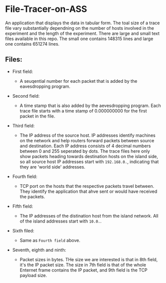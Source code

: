 # File-Tracer-on-ASS

An application that displays the data in tabular form. The toal size of a trace file vary substantially dependning on the number of hosts involved in the experiment and the length of the experiment. There are large and small text files available in this repo. The small one contains 148315 lines and large one contains 651274 lines.

## Files:
- First field:
    - A seuqential number for each packet that is added by the eavesdropping program.

- Second field:
    - A time stamp that is also added by the aevesdropping program. Each trace file starts with a time stamp of 0.000000000 for the first packet in the file.

- Third field:
    - The IP address of the source host. IP addresses identify machines on the network and help routers forward packets between source and destination. Each IP address consists of 4 decimal numbers between 0 and 255 seperated by dots. The trace files here only show packets heading towards destination hosts on the island side, so all source host IP addresses start with `192.168.0.`, indicating that they are 'world side' addresses.

- Fourth field:
    - TCP port on the hosts that the respective packets travel between. They identify the application that ahve sent or would have received the packets.

- Fifth field:
    - The IP addresses of the distination host from the island network. All of the island addresses start with `10.0.`.

- Sixth filed:
    - Same as `Fourth field` above.

- Seventh, eighth and ninth:
    - Packet sizes in bytes. THe size we are interested is that in 8th field, it's the IP packet size. The size in 7th field is that of the whole Enternet frame contains the IP packet, and 9th field is the TCP payload size.